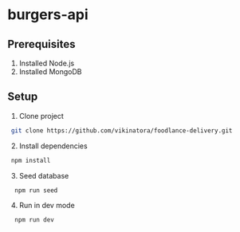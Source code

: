 # burgers-api

## Prerequisites
1. Installed Node.js
2. Installed MongoDB

## Setup
1. Clone project 
  ```sh
   git clone https://github.com/vikinatora/foodlance-delivery.git
   ```
2. Install dependencies 
  ```sh
   npm install
   ```
3. Seed database
 ```sh
   npm run seed
   ```
4. Run in dev mode
 ```sh
   npm run dev
   ```
